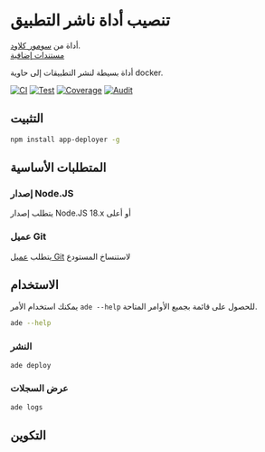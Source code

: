 # تنصيب أداة ناشر التطبيق

أداة من [سومور كلاود](https://sumor.cloud).  
[مستندات إضافية](https://sumor.cloud/app-deployer)

أداة بسيطة لنشر التطبيقات إلى حاوية docker.

[![CI](https://github.com/sumor-cloud/app-deployer/actions/workflows/ci.yml/badge.svg)](https://github.com/sumor-cloud/app-deployer/actions/workflows/ci.yml)
[![Test](https://github.com/sumor-cloud/app-deployer/actions/workflows/ut.yml/badge.svg)](https://github.com/sumor-cloud/app-deployer/actions/workflows/ut.yml)
[![Coverage](https://github.com/sumor-cloud/app-deployer/actions/workflows/coverage.yml/badge.svg)](https://github.com/sumor-cloud/app-deployer/actions/workflows/coverage.yml)
[![Audit](https://github.com/sumor-cloud/app-deployer/actions/workflows/audit.yml/badge.svg)](https://github.com/sumor-cloud/app-deployer/actions/workflows/audit.yml)

## التثبيت

```bash
npm install app-deployer -g
```

## المتطلبات الأساسية

### إصدار Node.JS

يتطلب إصدار Node.JS 18.x أو أعلى

### عميل Git

يتطلب [عميل Git](https://git-scm.com/) لاستنساخ المستودع

## الاستخدام

يمكنك استخدام الأمر `ade --help` للحصول على قائمة بجميع الأوامر المتاحة.

```bash
ade --help
```

### النشر

```bash
ade deploy
```

### عرض السجلات

```bash
ade logs
```

## التكوين
